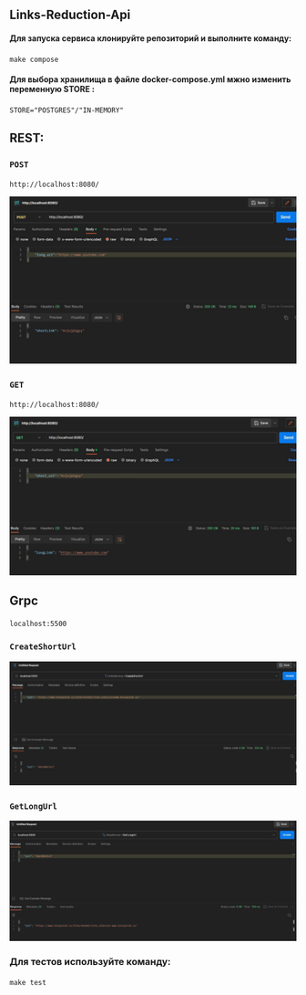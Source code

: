 <h2>Links-Reduction-Api</h2>

<h4>Для запуска сервиса клонируйте репозиторий и выполните команду:</h4>
<code>make compose</code>

<h4>Для выбора хранилища в файле docker-compose.yml мжно изменить переменную STORE :</h4>

<code>STORE="POSTGRES"/"IN-MEMORY"</code>

<h2>REST:</h2>

<h3><code>POST</code></h3>

<code>http://localhost:8080/ </code> 

<img src="imgs/Post-Rest.jpg" width="" height="">


<h3><code>GET</code></h3>

<code>http://localhost:8080/ </code>

<img src="imgs/Get-Rest.jpg" width="" height="">


<h2>Grpc</h2>

<code>localhost:5500</code>

<h3><code>CreateShortUrl</code></h3>

<img src="imgs/CreateShortUrl.jpg" width="" height="">

<h3><code>GetLongUrl</code></h3>

<img src="imgs/GetLongUrl.jpg" width="" height="">

<h3>Для тестов используйте команду:</h3>
<code>make test</code>